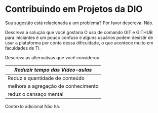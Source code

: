 # Contribuindo em Projetos da DIO
Sua sugestão está relacionada a um problema? Por favor descreva.
Não.

Descreva a solução que você gostaria
O uso de comando GIT e GITHUB para iniciantes é um pouco confuso e alguns usuários podem desistir de usar a plataforma por conta dessa dificuldade, o que acontece muito em faculdades de TI.

Descreva as alternativas que você considerou

|  _Reduzir tempo das Vídeo-aulas_   |
|-----------------------------------|
|  Reduz a quantidade de conteúdo   |
|melhora a agregação de conhecimento|
|    reduz o cansaço mental         |


Contexto adicional
Não há.
